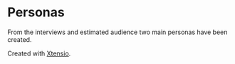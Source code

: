 # Personas

From the interviews and estimated audience two main personas have been created.

Created with [Xtensio](https://app.xtensio.com).
